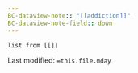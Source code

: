 ```yaml
---
BC-dataview-note:: "[[addiction]]"
BC-dataview-note-field:: down
---
```

```dataview
list from [[]]
```


Last modified: `=this.file.mday`